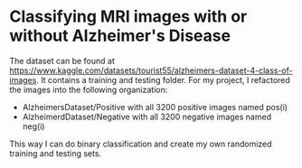 # Classifying MRI images with or without Alzheimer's Disease

The dataset can be found at https://www.kaggle.com/datasets/tourist55/alzheimers-dataset-4-class-of-images. It contains a training and testing folder. For my project, I refactored the images into the following organization:


- AlzheimersDataset/Positive with all 3200 positive images named pos(i)
- AlzheimerdDataset/Negative with all 3200 negative images named neg(i)


This way I can do binary classification and create my own randomized training and testing sets.
